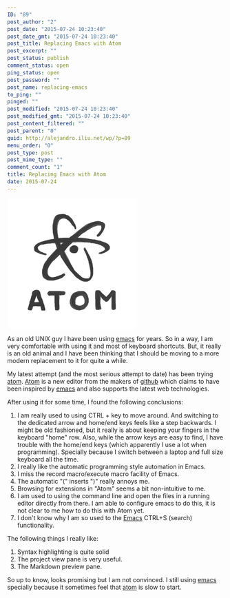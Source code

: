 ```yaml
---
ID: "89"
post_author: "2"
post_date: "2015-07-24 10:23:40"
post_date_gmt: "2015-07-24 10:23:40"
post_title: Replacing Emacs with Atom
post_excerpt: ""
post_status: publish
comment_status: open
ping_status: open
post_password: ""
post_name: replacing-emacs
to_ping: ""
pinged: ""
post_modified: "2015-07-24 10:23:40"
post_modified_gmt: "2015-07-24 10:23:40"
post_content_filtered: ""
post_parent: "0"
guid: http://alejandro.iliu.net/wp/?p=89
menu_order: "0"
post_type: post
post_mime_type: ""
comment_count: "1"
title: Replacing Emacs with Atom
date: 2015-07-24
---
```


![atom](/images/2015/atom.png)

As an old UNIX guy I have been using
[emacs](https://www.gnu.org/software/emacs/emacs.html) for years.
So in a way, I am very comfortable with using it and most of keyboard
shortcuts. But, it really is an old animal and I have been thinking
that I should be moving to a more modern replacement to it for quite
a while.

My latest attempt (and the most serious attempt to date) has been
trying [atom](http://atom.io/). [Atom](http://atom.io/) is a new
editor from the makers of [github](https://github.com/) which claims
to have been inspired by [emacs](https://www.gnu.org/software/emacs/emacs.html)
and also supports the latest web technologies.

After using it for some time, I found the following conclusions:

1.  I am really used to using CTRL + key to move around. And switching to the dedicated arrow and home/end keys feels like a step backwards. I might be old fashioned, but it really is about keeping your fingers in the keyboard "home" row. Also, while the arrow keys are easy to find, I have trouble with the home/end keys (which apparently I use a lot when programming). Specially because I switch between a laptop and full size keyboard all the time.
2.  I really like the automatic programming style automation in Emacs.
3.  I miss the record macro/execute macro facility of Emacs.
4.  The automatic "(" inserts ")" really annoys me.
5.  Browsing for extensions in "Atom" seems a bit non-intuitive to me.
6.  I am used to using the command line and open the files in a running editor directly from there. I am able to configure emacs to do this, it is not clear to me how to do this with Atom yet.
7.  I don't know why I am so used to the [Emacs](https://www.gnu.org/software/emacs/emacs.html) CTRL+S (search) functionality.

The following things I really like:

1.  Syntax highlighting is quite solid
2.  The project view pane is very useful.
3.  The Markdown preview pane.

So up to know, looks promising but I am not convinced. I still using [emacs](https://www.gnu.org/software/emacs/emacs.html) specially because it sometimes feel that [atom](http://atom.io/) is slow to start.
